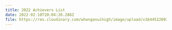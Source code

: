 ```yaml
---
title: 2022 Achievers List
date: 2022-02-10T20:04:26.286Z
file: https://res.cloudinary.com/whanganuihigh/image/upload/v1644522093/Achievers/2022_ACHIEVERS_LIST.pdf
---
```

